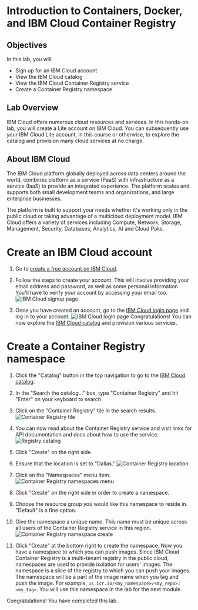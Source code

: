 # Introduction to Containers, Docker, and IBM Cloud Container Registry

## Objectives
In this lab, you will:
- Sign up for an IBM Cloud account
- View the IBM Cloud catalog
- View the IBM Cloud Container Registry service
- Create a Container Registry namespace

## Lab Overview
IBM Cloud offers numerous cloud resources and services. In this hands-on lab, you will create a Lite account on IBM Cloud. You can subsequently use your IBM Cloud Lite account, in this course or otherwise, to explore the catalog and provision many cloud services at no charge.

## About IBM Cloud
The IBM Cloud platform globally deployed across data centers around the world, combines platform as a service (PaaS) with infrastructure as a service (IaaS) to provide an integrated experience. The platform scales and supports both small development teams and organizations, and large enterprise businesses.

The platform is built to support your needs whether it's working only in the public cloud or taking advantage of a multicloud deployment model. IBM Cloud offers a variety of services including Compute, Network, Storage, Management, Security, Databases, Analytics, AI and Cloud Paks.

# Create an IBM Cloud account
1. Go to [create a free account on IBM Cloud](https://cloud.ibm.com/registration?target=%2Fkubernetes%2Fregistry%2Fmain%2Fstart).

2. Follow the steps to create your account. This will involve providing your email address and password, as well as some personal information. You'll have to verify your account by accessing your email too.
![IBM Cloud signup page](images/signup-page.png)

3. Once you have created an account, go to the [IBM Cloud login page](https://cloud.ibm.com/login) and log in to your account.
![IBM Cloud login page](images/login-page.png)
Congratulations! You can now explore the [IBM Cloud catalog](https://cloud.ibm.com/catalog) and provision various services.

# Create a Container Registry namespace
1. Click the "Catalog" button in the top navigation to go to the [IBM Cloud catalog](https://cloud.ibm.com/catalog).

2. In the "Search the catalog…" box, type "Container Registry" and hit "Enter" on your keyboard to search.

3. Click on the "Container Registry" tile in the search results.
![Container Registry tile](images/registry-tile.png)

4. You can now read about the Container Registry service and visit links for API documentation and docs about how to use the service.
![Registry catalog](images/registry-catalog.png)

5. Click "Create" on the right side.

6. Ensure that the location is set to "Dallas."
![Container Registry location](images/registry-location.png)

7. Click on the "Namespaces" menu item.
![Container Registry namespaces menu](images/registry-namespaces-menu.png)

8. Click "Create" on the right side in order to create a namespace.

9. Choose the resource group you would like this namespace to reside in. "Default" is a fine option.

10. Give the namespace a unique name. This name must be unique across all users of the Container Registry service in this region.
![Container Registry namespace create](images/registry-namespace-create.png)

11. Click "Create" at the bottom right to create the namespace.
Now you have a namespace to which you can push images. Since IBM Cloud Container Registry is a multi-tenant registry in the public cloud, namespaces are used to provide isolation for users' images. The namespace is a slice of the registry to which you can push your images. The namespace will be a part of the image name when you tag and push the image. For example, `us.icr.io/<my_namespace>/<my_repo>:<my_tag>`. You will use this namespace in the lab for the next module.

Congratulations! You have completed this lab.
